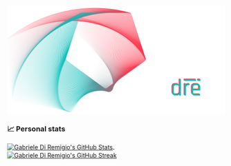<img align="center" alt="Gabriele Di Remigio's Hero Image" src="https://raw.githubusercontent.com/gabrielediremigio/gabrielediremigio/master/hero.png" />

### :chart_with_upwards_trend: Personal stats

<a href="https://github.com/gabrielediremigio/gabrielediremigio">
  <img align="center" alt="Gabriele Di Remigio's GitHub Stats" src="https://github-readme-stats.vercel.app/api?username=gabrielediremigio&title_color=AE6371&text_color=5D9498&icon_color=AE6371&border_color=5D9498&theme=transparent&border_radius=12&hide=stars,issues&card_width=380&hide_rank=true&rank_icon=github&show_icons=true&show=prs_merged,prs_merged_percentage" />
</a>
&nbsp;
<a href="https://github.com/gabrielediremigio/gabrielediremigio">
  <img align="center" alt="Gabriele Di Remigio's GitHub Streak" src="https://streak-stats.demolab.com/?user=gabrielediremigio&theme=transparent&border_radius=12&border=5D9498&stroke=5D9498&ring=AE6371&fire=5D9498&currStreakNum=5D9498&sideNums=AE6371&currStreakLabel=5D9498&sideLabels=5D9498&dates=AE6371&card_width=450" />
</a>
